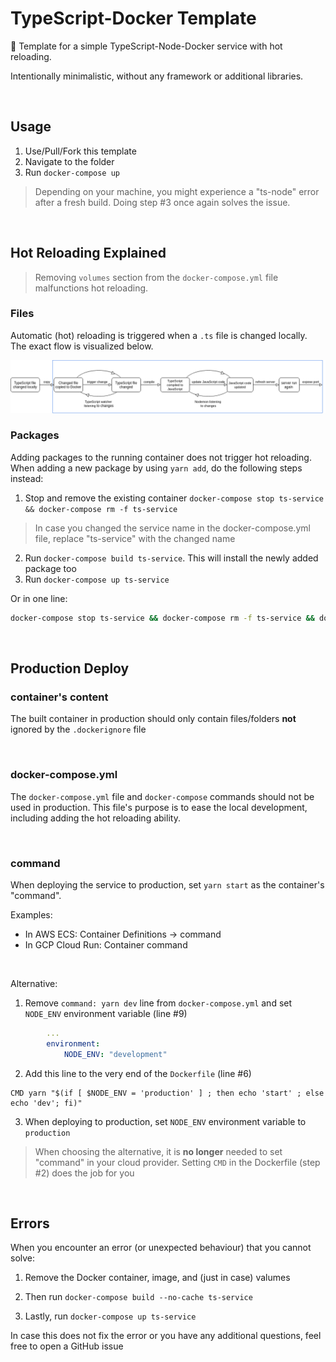 # TypeScript-Docker Template

🐳 Template for a simple TypeScript-Node-Docker service with hot reloading.

Intentionally minimalistic, without any framework or additional libraries.

<br />

## Usage

1. Use/Pull/Fork this template
2. Navigate to the folder
3. Run `docker-compose up`

> Depending on your machine, you might experience a "ts-node" error after a fresh build. Doing step #3 once again solves the issue.

<br />

## Hot Reloading Explained

> Removing `volumes` section from the `docker-compose.yml` file malfunctions hot reloading.

### Files

Automatic (hot) reloading is triggered when a `.ts` file is changed locally. The exact flow is visualized below.

![TypeScript-Docker-Flow](./hot-reload.png)

### Packages

Adding packages to the running container does not trigger hot reloading. When adding a new package by using `yarn add`, do the following steps instead:

1. Stop and remove the existing container
`docker-compose stop ts-service && docker-compose rm -f ts-service`

> In case you changed the service name in the docker-compose.yml file, replace "ts-service" with the changed name

2. Run `docker-compose build ts-service`. This will install the newly added package too
3. Run `docker-compose up ts-service`

Or in one line:

```Bash
docker-compose stop ts-service && docker-compose rm -f ts-service && docker-compose build ts-service && docker-compose up ts-service
```

<br />

## Production Deploy

### container's content

The built container in production should only contain files/folders **not** ignored by the `.dockerignore` file

<br />

### docker-compose.yml

The `docker-compose.yml` file and `docker-compose` commands should not be used in production. This file's purpose is to ease the local development, including adding the hot reloading ability.

<br />

### command

When deploying the service to production, set `yarn start` as the container's "command".

Examples:

- In AWS ECS: Container Definitions -> command
- In GCP Cloud Run: Container command

<br />

Alternative:

1. Remove `command: yarn dev` line from `docker-compose.yml` and set `NODE_ENV` environment variable (line #9)

```yaml
        ...
        environment:
            NODE_ENV: "development"
```

2. Add this line to the very end of the `Dockerfile` (line #6)

```Docker
CMD yarn "$(if [ $NODE_ENV = 'production' ] ; then echo 'start' ; else echo 'dev'; fi)"
```

3. When deploying to production, set `NODE_ENV` environment variable to `production`

> When choosing the alternative, it is **no longer** needed to set "command" in your cloud provider. Setting `CMD` in the Dockerfile (step #2) does the job for you

<br />

## Errors

When you encounter an error (or unexpected behaviour) that you cannot solve:

1. Remove the Docker container, image, and (just in case) valumes

2. Then run `docker-compose build --no-cache ts-service`

3. Lastly, run `docker-compose up ts-service`

In case this does not fix the error or you have any additional questions, feel free to open a GitHub issue

